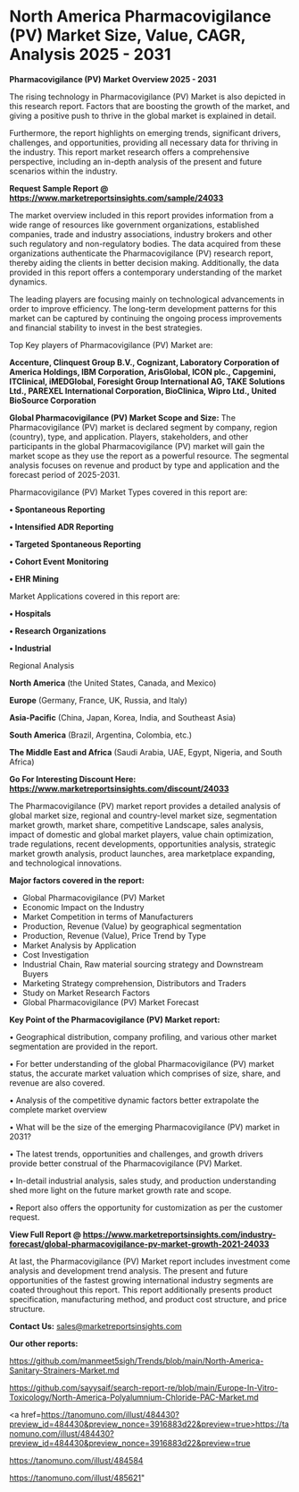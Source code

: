 # North America Pharmacovigilance (PV) Market Size, Value, CAGR, Analysis 2025 - 2031

<Strong> Pharmacovigilance (PV) Market Overview 2025 - 2031</strong>

The rising technology in Pharmacovigilance (PV) Market is also depicted in this research report. Factors that are boosting the growth of the market, and giving a positive push to thrive in the global market is explained in detail.

Furthermore, the report highlights on emerging trends, significant drivers, challenges, and opportunities, providing all necessary data for thriving in the industry. This report market research offers a comprehensive perspective, including an in-depth analysis of the present and future scenarios within the industry.

<strong>Request Sample Report @ <a href=https://www.marketreportsinsights.com/sample/24033>https://www.marketreportsinsights.com/sample/24033</a></strong>

The market overview included in this report provides information from a wide range of resources like government organizations, established companies, trade and industry associations, industry brokers and other such regulatory and non-regulatory bodies. The data acquired from these organizations authenticate the Pharmacovigilance (PV) research report, thereby aiding the clients in better decision making. Additionally, the data provided in this report offers a contemporary understanding of the market dynamics.

The leading players are focusing mainly on technological advancements in order to improve efficiency. The long-term development patterns for this market can be captured by continuing the ongoing process improvements and financial stability to invest in the best strategies.

Top Key players of Pharmacovigilance (PV) Market are:

<strong>Accenture, Clinquest Group B.V., Cognizant, Laboratory Corporation of America Holdings, IBM Corporation, ArisGlobal, ICON plc., Capgemini, ITClinical, iMEDGlobal, Foresight Group International AG, TAKE Solutions Ltd., PAREXEL International Corporation, BioClinica, Wipro Ltd., United BioSource Corporation</strong>

<strong><b>Global Pharmacovigilance (PV) Market Scope and Size:</b></strong>
The Pharmacovigilance (PV) market is declared segment by company, region (country), type, and application. Players, stakeholders, and other participants in the global Pharmacovigilance (PV) market will gain the market scope as they use the report as a powerful resource. The segmental analysis focuses on revenue and product by type and application and the forecast period of 2025-2031.

Pharmacovigilance (PV) Market Types covered in this report are:

<strong>• Spontaneous Reporting

• Intensified ADR Reporting

• Targeted Spontaneous Reporting

• Cohort Event Monitoring

• EHR Mining</strong>

Market Applications covered in this report are:

<strong>• Hospitals

• Research Organizations

• Industrial</strong> 

Regional Analysis

<strong>North America</strong> (the United States, Canada, and Mexico)

<strong>Europe</strong> (Germany, France, UK, Russia, and Italy)

<strong>Asia-Pacific</strong> (China, Japan, Korea, India, and Southeast Asia)

<strong>South America</strong> (Brazil, Argentina, Colombia, etc.)

<strong>The Middle East and Africa</strong> (Saudi Arabia, UAE, Egypt, Nigeria, and South Africa)

<strong>Go For Interesting Discount Here: <a href=https://www.marketreportsinsights.com/discount/24033>https://www.marketreportsinsights.com/discount/24033</a></strong>

The Pharmacovigilance (PV) market report provides a detailed analysis of global market size, regional and country-level market size, segmentation market growth, market share, competitive Landscape, sales analysis, impact of domestic and global market players, value chain optimization, trade regulations, recent developments, opportunities analysis, strategic market growth analysis, product launches, area marketplace expanding, and technological innovations.

<strong><b>Major factors covered in the report:</b></strong>
<ul>
  <li>Global Pharmacovigilance (PV) Market </li>
  <li>Economic Impact on the Industry</li>
  <li>Market Competition in terms of Manufacturers</li>
  <li>Production, Revenue (Value) by geographical segmentation</li>
  <li>Production, Revenue (Value), Price Trend by Type</li>
  <li>Market Analysis by Application</li>
  <li>Cost Investigation</li>
  <li>Industrial Chain, Raw material sourcing strategy and Downstream Buyers</li>
  <li>Marketing Strategy comprehension, Distributors and Traders</li>
  <li>Study on Market Research Factors</li>
  <li>Global Pharmacovigilance (PV) Market Forecast</li>
</ul>

<strong><b>Key Point of the Pharmacovigilance (PV) Market report:</b></strong>

• Geographical distribution, company profiling, and various other market segmentation are provided in the report.

• For better understanding of the global Pharmacovigilance (PV) market status, the accurate market valuation which comprises of size, share, and revenue are also covered.

• Analysis of the competitive dynamic factors better extrapolate the complete market overview

• What will be the size of the emerging Pharmacovigilance (PV) market in 2031?

• The latest trends, opportunities and challenges, and growth drivers provide better construal of the Pharmacovigilance (PV) Market.

• In-detail industrial analysis, sales study, and production understanding shed more light on the future market growth rate and scope.

• Report also offers the opportunity for customization as per the customer request.

<strong><b>View Full Report @ <a href=https://www.marketreportsinsights.com/industry-forecast/global-pharmacovigilance-pv-market-growth-2021-24033>https://www.marketreportsinsights.com/industry-forecast/global-pharmacovigilance-pv-market-growth-2021-24033</a></b></strong>


At last, the Pharmacovigilance (PV) Market report includes investment come analysis and development trend analysis. The present and future opportunities of the fastest growing international industry segments are coated throughout this report. This report additionally presents product specification, manufacturing method, and product cost structure, and price structure.

<strong>Contact Us:</strong>
sales@marketreportsinsights.com

<strong>Our other reports:</strong>

<a href=https://github.com/manmeet5sigh/Trends/blob/main/North-America-Sanitary-Strainers-Market.md>https://github.com/manmeet5sigh/Trends/blob/main/North-America-Sanitary-Strainers-Market.md</a>

<a href=https://github.com/sayysaif/search-report-re/blob/main/Europe-In-Vitro-Toxicology/North-America-Polyalumnium-Chloride-PAC-Market.md>https://github.com/sayysaif/search-report-re/blob/main/Europe-In-Vitro-Toxicology/North-America-Polyalumnium-Chloride-PAC-Market.md</a>

<a href=https://tanomuno.com/illust/484430?preview_id=484430&preview_nonce=3916883d22&preview=true>https://tanomuno.com/illust/484430?preview_id=484430&preview_nonce=3916883d22&preview=true</a>

<a href=https://tanomuno.com/illust/484584>https://tanomuno.com/illust/484584</a>

<a href=https://tanomuno.com/illust/485621>https://tanomuno.com/illust/485621</a>"
